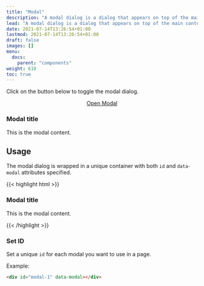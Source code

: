 ```yaml
---
title: "Modal"
description: "A modal dialog is a dialog that appears on top of the main content and moves the system into a special mode requiring user interaction"
lead: "A modal dialog is a dialog that appears on top of the main content and moves the system into a special mode requiring user interaction"
date: 2021-07-14T13:26:54+01:00
lastmod: 2021-07-14T13:26:54+01:00
draft: false
images: []
menu:
  docs:
    parent: "components"
weight: 610
toc: true
---
```


Click on the button below to toggle the modal dialog.

<link rel="stylesheet" href="/cssui.css">
<link rel="stylesheet" href="/modal/modal.css">

<div class="preview" style="text-align: center">
<a href="#modal">
  Open Modal
</a>
</div>

<div id="modal" data-modal>
  <div data-modal-dialog>
    <h3>Modal title</h3>
    <p>This is the modal content.</p>
  </div>
  <a href="#" data-modal-overlay></a>
</div>

## Usage

The modal dialog is wrapped in a unique container with both `id` and `data-modal` attributes specified.

{{< highlight html >}}
<div id="modal" data-modal>
  <!-- Modal  -->
  <div data-modal-dialog>
    <h3>Modal title</h3>
    <p>This is the modal content.</p>
  </div>
  <!-- Background, click to close -->
  <a href="#" data-modal-overlay></a>
</div>
{{< /highlight >}}

### Set ID

Set a unique `id` for each modal you want to use in a page.

Example:

```html
<div id="modal-1" data-modal></div>
```

